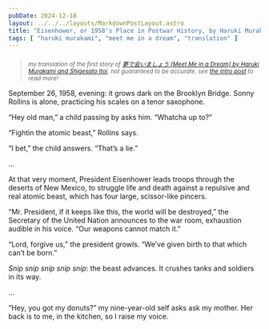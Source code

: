```yaml
---
pubDate: 2024-12-18
layout: ../../../layouts/MarkdownPostLayout.astro
title: "Eisenhower, or 1958's Place in Postwar History, by Haruki Murakami"
tags: [ "haruki murakami", "meet me in a dream", "translation" ]
---
```


> ####
>
> <small>
>
> _my translation of the first story of [夢で会いましょう [Meet Me in a Dream] by Haruki Murakami and Shigesato Itoi](https://www.goodreads.com/en/book/show/31029521-let-s-meet-in-dreams), not guaranteed to be accurate. see [the intro post](/posts/meet-me-in-a-dream/00-intro) to read more!_
>
> </small>

September 26, 1958, evening: it grows dark on the Brooklyn Bridge. Sonny Rollins is alone, practicing his scales on a tenor saxophone.

“Hey old man,” a child passing by asks him. “Whatcha up to?”

“Fightin the atomic beast,” Rollins says.

“I bet,” the child answers. “That’s a lie.”

...

At that very moment, President Eisenhower leads troops through the deserts of New Mexico, to struggle life and death against a repulsive and real atomic beast, which has four large, scissor-like pincers.

“Mr. President, if it keeps like this, the world will be destroyed,” the Secretary of the United Nation announces to the war room, exhaustion audible in his voice. “Our weapons cannot match it.”

“Lord, forgive us,” the president growls. “We’ve given birth to that which can’t be born.”

_Snip snip snip snip snip_: the beast advances. It crushes tanks and soldiers in its way.

...

“Hey, you got my donuts?” my nine-year-old self asks ask my mother. Her back is to me, in the kitchen, so I raise my voice.
